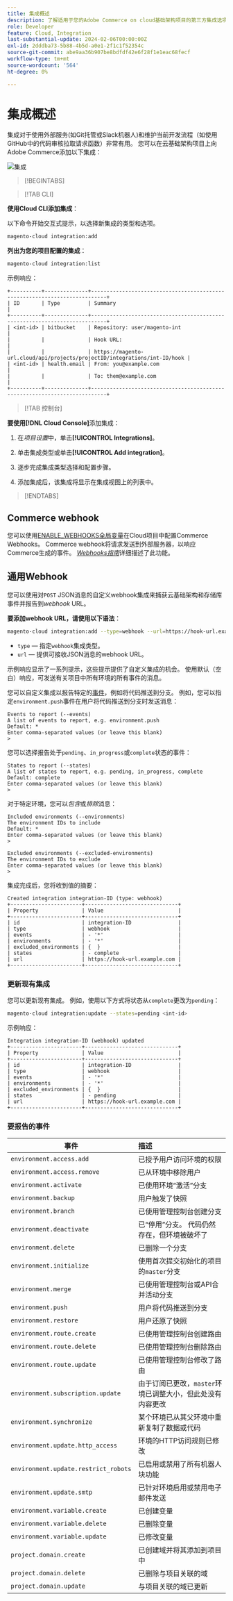 ```yaml
---
title: 集成概述
description: 了解适用于您的Adobe Commerce on cloud基础架构项目的第三方集成选项。
role: Developer
feature: Cloud, Integration
last-substantial-update: 2024-02-06T00:00:00Z
exl-id: 2dddba73-5b88-4b5d-a0e1-2f1c1f52354c
source-git-commit: abe9aa36b907be8bdfdf42e6f28f1e1eac68fecf
workflow-type: tm+mt
source-wordcount: '564'
ht-degree: 0%

---
```


# 集成概述

集成对于使用外部服务(如Git托管或Slack机器人)和维护当前开发流程（如使用GitHub中的代码审核拉取请求函数）非常有用。 您可以在云基础架构项目上向Adobe Commerce添加以下集成：

![集成](/help/assets/integrations.png)

>[!BEGINTABS]

>[!TAB CLI]

**使用Cloud CLI添加集成**：

以下命令开始交互式提示，以选择新集成的类型和选项。

```bash
magento-cloud integration:add
```

**列出为您的项目配置的集成**：

```bash
magento-cloud integration:list
```

示例响应：

```terminal
+----------+--------------+---------------------------------------------------------------------------+
| ID       | Type         | Summary                                                                   |
+----------+--------------+---------------------------------------------------------------------------+
| <int-id> | bitbucket    | Repository: user/magento-int                                              |
|          |              | Hook URL:                                                                 |
|          |              | https://magento-url.cloud/api/projects/projectID/integrations/int-ID/hook |
| <int-id> | health.email | From: you@example.com                                                     |
|          |              | To: them@example.com                                                      |
+----------+--------------+---------------------------------------------------------------------------+
```

>[!TAB 控制台]

**要使用[!DNL Cloud Console]**&#x200B;添加集成：

1. 在&#x200B;_项目设置_&#x200B;中，单击&#x200B;**[!UICONTROL Integrations]**。

1. 单击集成类型或单击&#x200B;**[!UICONTROL Add integration]**。

1. 逐步完成集成类型选择和配置步骤。

1. 添加集成后，该集成将显示在集成视图上的列表中。

>[!ENDTABS]

## Commerce webhook

您可以使用[ENABLE_WEBHOOKS全局变量](../environment/variables-global.md#enable_webhooks)在Cloud项目中配置Commerce Webhooks。 Commerce webhook将请求发送到外部服务器，以响应Commerce生成的事件。 [_Webhooks指南_](https://developer.adobe.com/commerce/extensibility/webhooks)详细描述了此功能。

## 通用Webhook

您可以使用对`POST` JSON消息的自定义webhook集成来捕获云基础架构和存储库事件并报告到&#x200B;_webhook_ URL。

**要添加webhook URL，请使用以下语法**：

```bash
magento-cloud integration:add --type=webhook --url=https://hook-url.example.com
```

- `type` — 指定`webhook`集成类型。
- `url` — 提供可接收JSON消息的webhook URL。

示例响应显示了一系列提示，这些提示提供了自定义集成的机会。 使用默认（空白）响应，可发送有关项目中所有环境的所有事件的消息。

您可以自定义集成以报告特定的[事件](#events-to-report)，例如将代码推送到分支。 例如，您可以指定`environment.push`事件在用户将代码推送到分支时发送消息：

```terminal
Events to report (--events)
A list of events to report, e.g. environment.push
Default: *
Enter comma-separated values (or leave this blank)
>
```

您可以选择报告处于`pending`、`in_progress`或`complete`状态的事件：

```terminal
States to report (--states)
A list of states to report, e.g. pending, in_progress, complete
Default: complete
Enter comma-separated values (or leave this blank)
>
```

对于特定环境，您可以&#x200B;_包含_&#x200B;或&#x200B;_排除_&#x200B;消息：

```terminal
Included environments (--environments)
The environment IDs to include
Default: *
Enter comma-separated values (or leave this blank)
>

Excluded environments (--excluded-environments)
The environment IDs to exclude
Enter comma-separated values (or leave this blank)
>
```

集成完成后，您将收到值的摘要：

```terminal
Created integration integration-ID (type: webhook)
+-----------------------+------------------------------+
| Property              | Value                        |
+-----------------------+------------------------------+
| id                    | integration-ID               |
| type                  | webhook                      |
| events                | - '*'                        |
| environments          | - '*'                        |
| excluded_environments | {  }                         |
| states                | - complete                   |
| url                   | https://hook-url.example.com |
+-----------------------+------------------------------+
```

### 更新现有集成

您可以更新现有集成。 例如，使用以下方式将状态从`complete`更改为`pending`：

```bash
magento-cloud integration:update --states=pending <int-id>
```

示例响应：

```terminal
Integration integration-ID (webhook) updated
+-----------------------+------------------------------+
| Property              | Value                        |
+-----------------------+------------------------------+
| id                    | integration-ID               |
| type                  | webhook                      |
| events                | - '*'                        |
| environments          | - '*'                        |
| excluded_environments | {  }                         |
| states                | - pending                    |
| url                   | https://hook-url.example.com |
+-----------------------+------------------------------+
```

### 要报告的事件

| 事件 | 描述 |
| ----- | :-----------|
| `environment.access.add` | 已授予用户访问环境的权限 |
| `environment.access.remove` | 已从环境中移除用户 |
| `environment.activate` | 已使用环境“激活”分支 |
| `environment.backup` | 用户触发了快照 |
| `environment.branch` | 已使用管理控制台创建分支 |
| `environment.deactivate` | 已“停用”分支。 代码仍然存在，但环境被破坏了 |
| `environment.delete` | 已删除一个分支 |
| `environment.initialize` | 使用首次提交初始化的项目的`master`分支 |
| `environment.merge` | 已使用管理控制台或API合并活动分支 |
| `environment.push` | 用户将代码推送到分支 |
| `environment.restore` | 用户还原了快照 |
| `environment.route.create` | 已使用管理控制台创建路由 |
| `environment.route.delete` | 已使用管理控制台删除路由 |
| `environment.route.update` | 已使用管理控制台修改了路由 |
| `environment.subscription.update` | 由于订阅已更改，`master`环境已调整大小，但此处没有内容更改 |
| `environment.synchronize` | 某个环境已从其父环境中重新复制了数据或代码 |
| `environment.update.http_access` | 环境的HTTP访问规则已修改 |
| `environment.update.restrict_robots` | 已启用或禁用了所有机器人块功能 |
| `environment.update.smtp` | 已针对环境启用或禁用电子邮件发送 |
| `environment.variable.create` | 已创建变量 |
| `environment.variable.delete` | 已删除变量 |
| `environment.variable.update` | 已修改变量 |
| `project.domain.create` | 已创建域并将其添加到项目中 |
| `project.domain.delete` | 已删除与项目关联的域 |
| `project.domain.update` | 与项目关联的域已更新 |
